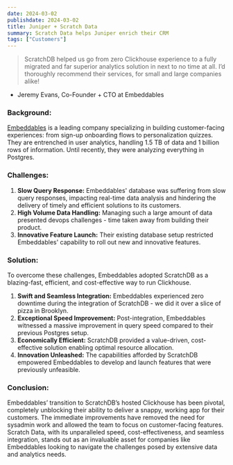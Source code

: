 ```yaml
---
date: 2024-03-02
publishdate: 2024-03-02
title: Juniper + Scratch Data
summary: Scratch Data helps Juniper enrich their CRM
tags: ["Customers"]
---
```


> ScratchDB helped us go from zero Clickhouse experience to a fully migrated and far superior analytics solution in next to no time at all. I’d thoroughly recommend their services, for small and large companies alike!

- Jeremy Evans, Co-Founder + CTO at Embeddables

### Background:

[Embeddables](https://www.embeddables.com/) is a leading company specializing in building customer-facing experiences: from sign-up onboarding flows to personalization quizzes. They are entrenched in user analytics, handling 1.5 TB of data and 1 billion rows of information. Until recently, they were analyzing everything in Postgres.

### Challenges:

1. **Slow Query Response:** Embeddables' database was suffering from slow query responses, impacting real-time data analysis and hindering the delivery of timely and efficient solutions to its customers.
2. **High Volume Data Handling:** Managing such a large amount of data presented devops challenges - time taken away from building their product.
3. **Innovative Feature Launch:** Their existing database setup restricted Embeddables' capability to roll out new and innovative features.

### Solution:

To overcome these challenges, Embeddables adopted ScratchDB as a blazing-fast, efficient, and cost-effective way to run Clickhouse.

1. **Swift and Seamless Integration:** Embeddables experienced zero downtime during the integration of ScratchDB - we did it over a slice of pizza in Brooklyn.
2. **Exceptional Speed Improvement:** Post-integration, Embeddables witnessed a massive improvement in query speed compared to their previous Postgres setup.
3. **Economically Efficient:** ScratchDB provided a value-driven, cost-effective solution enabling optimal resource allocation.
4. **Innovation Unleashed:** The capabilities afforded by ScratchDB empowered Embeddables to develop and launch features that were previously unfeasible.

### Conclusion:

Embeddables’ transition to ScratchDB’s hosted Clickhouse has been pivotal, completely unblocking their ability to deliver a snappy, working app for their customers. The immediate improvements have removed the need for sysadmin work and allowed the team to focus on customer-facing features. Scratch Data, with its unparalleled speed, cost-effectiveness, and seamless integration, stands out as an invaluable asset for companies like Embeddables looking to navigate the challenges posed by extensive data and analytics needs.


